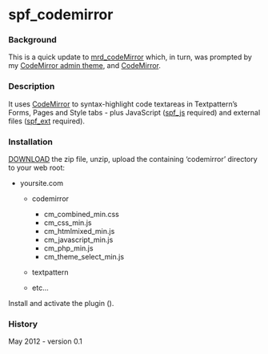 spf\_codemirror
===============

### Background

This is a quick update to [mrd\_codeMirror][] which, in turn, was
prompted by my [CodeMirror admin theme][], and [CodeMirror][].

### Description

It uses [CodeMirror][] to syntax-highlight code textareas in
Textpattern’s Forms, Pages and Style tabs - plus JavaScript ([spf\_js][]
required) and external files ([spf\_ext][] required).

### Installation

[DOWNLOAD][] the zip file, unzip, upload the containing ‘codemirror’
directory to your web root:

-   yoursite.com
    -   codemirror
        -   cm\_combined\_min.css
        -   cm\_css\_min.js
        -   cm\_htmlmixed\_min.js
        -   cm\_javascript\_min.js
        -   cm\_php\_min.js
        -   cm\_theme\_select\_min.js

    -   textpattern
    -   etc…

Install and activate the plugin ().

### History

May 2012 - version 0.1

  [mrd\_codeMirror]: http://forum.textpattern.com/viewtopic.php?id=38015
  [CodeMirror admin theme]: http://forum.textpattern.com/viewtopic.php?id=37957
  [CodeMirror]: http://codemirror.net
  [spf\_js]: http://forum.textpattern.com/viewtopic.php?id=37849
  [spf\_ext]: http://forum.textpattern.com/viewtopic.php?id=38032
  [DOWNLOAD]: https://github.com/spiffin/spf_codemirror/zipball/master